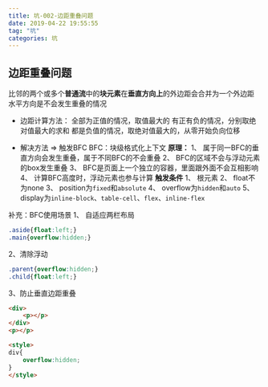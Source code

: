 ```yaml
---
title: 坑-002-边距重叠问题
date: 2019-04-22 19:55:55
tag: "坑"
categories: 坑
---
```

## 边距重叠问题

比邻的两个或多个**普通流**中的**块元素**在**垂直方向上**的外边距会合并为一个外边距
水平方向是不会发生重叠的情况

- 边距计算方法：
全部为正值的情况，取值最大的
有正有负的情况，分别取绝对值最大的求和
都是负值的情况，取绝对值最大的，从零开始负向位移

- 解决方法 => 触发BFC
BFC：块级格式化上下文
**原理：**
1、 属于同一BFC的垂直方向会发生重叠，属于不同BFC的不会重叠
2、 BFC的区域不会与浮动元素的box发生重叠
3、 BFC是页面上一个独立的容器，里面跟外面不会互相影响
4、 计算BFC高度时，浮动元素也参与计算
**触发条件**
1、 根元素
2、 float不为none
3、 position为`fixed`和`absolute`
4、 overflow为`hidden`和`auto`
5、 display为`inline-block`、`table-cell`、`flex`、`inline-flex`

补充：BFC使用场景
1、 自适应两栏布局

```CSS
.aside{float:left;}
.main{overflow:hidden;}
```

2、清除浮动

```css
.parent{overflow:hidden;}
.child{float:left;}
```

3、防止垂直边距重叠

```html
<div>
    <p></p>
</div>
<p></p>

<style>
div{
    overflow:hidden;
}
</style>
```